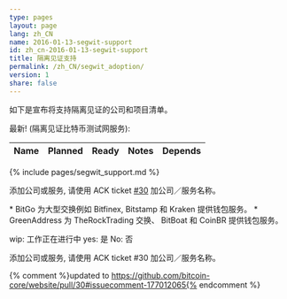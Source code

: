 ```yaml
---
type: pages
layout: page
lang: zh_CN
name: 2016-01-13-segwit-support
id: zh_cn-2016-01-13-segwit-support
title: 隔离见证支持
permalink: /zh_CN/segwit_adoption/
version: 1
share: false
---
```


如下是宣布将支持隔离见证的公司和项目清单。

最新! (隔离见证比特币测试网服务):

|Name|Planned|Ready|Notes|Depends|
|----|-------|-----|-----|-------|
{% include pages/segwit_support.md %} 

添加公司或服务, 请使用 ACK ticket [#30] 加公司／服务名称。

\* BitGo 为大型交换例如 Bitfinex, Bitstamp 和 Kraken 提供钱包服务。
\* GreenAddress 为 TheRockTrading 交换、 BitBoat 和 CoinBR 提供钱包服务。

wip: 工作正在进行中
yes: 是
No: 否

添加公司或服务, 请使用 ACK ticket #30 加公司／服务名称。


[#30]: https://github.com/bitcoin-core/website/pull/30
{% comment %}updated to https://github.com/bitcoin-core/website/pull/30#issuecomment-177012065{% endcomment %}

